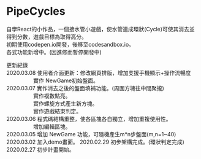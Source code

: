 # PipeCycles
自學React的小作品，一個接水管小遊戲，使水管連成環狀(Cycle)可使其消去並得到分數，遊戲目標為取得高分。  
初期使用codepen.io開發，後移至codesandbox.io。  
各式功能新增中。(因進修而暫停開發中)  

更新紀錄  
2020.03.08 使用者介面更新：修改網頁排版，增加支援手機顯示+操作流暢度  
　　　　　實作 NewGame初始盤面。    
2020.03.07 實作消去之後的盤面填補功能。(周圍方塊往中間聚攏)  
　　　　　實作複數點亮。    
　　　　　實作螺旋方式產生新方塊。    
　　　　　實作遊戲結束判定。    
2020.03.06 程式碼結構重整，使各區塊各自獨立，增加重複使用性。  
　　　　　增加編輯區塊。  
2020.03.05 增加 NewGame 功能，可隨機產生m*n步盤面(m,n=1~40)  
2020.03.02 加入demo畫面。
2020.02.29 初步架構完成。(環狀判定完成)  
2020.02.27 初步計畫開始。  
